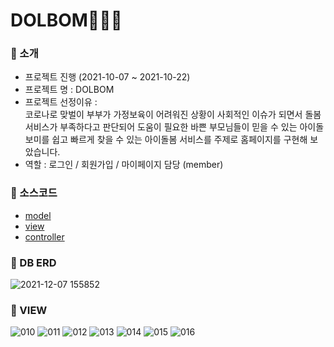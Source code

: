 # DOLBOM👩‍👧‍👦
### 📌 소개
   - 프로젝트 진행 (2021-10-07 ~ 2021-10-22)
   - 프로젝트 명 : DOLBOM
   - 프로젝트 선정이유 : <br>코로나로 맞벌이 부부가 가정보육이 어려워진 상황이 사회적인 이슈가 되면서 돌봄 서비스가 부족하다고 판단되어 도움이 필요한 바쁜 부모님들이 믿을 수 있는 아이돌보미를 쉽고 빠르게 찾을 수 있는 아이돌봄 서비스를 주제로 홈페이지를 구현해 보았습니다. 
   - 역할 : 로그인 / 회원가입 / 마이페이지 담당 (member)
　　　
   
                  
### 📌 소스코드
  * [model](https://github.com/seolbb/semi-project/tree/main/PROJECT_DOLBOM/src/com/bc/model)
  * [view](https://github.com/seolbb/semi-project/tree/main/PROJECT_DOLBOM/WebContent)
  * [controller](https://github.com/seolbb/semi-project/tree/main/PROJECT_DOLBOM/src/com/bc/model/command/member)



### 📌 DB ERD
![2021-12-07 155852](https://user-images.githubusercontent.com/92971809/144999956-97d98ec2-0b24-4382-b463-aab502e239e3.png)



### 📌 VIEW
![010](https://user-images.githubusercontent.com/92971809/144999663-29e1a79a-24cf-4f33-bf91-013c98ec5d8f.png)
![011](https://user-images.githubusercontent.com/92971809/144999668-18c3e929-fee6-4fa4-9a94-7918577bf0ad.png)
![012](https://user-images.githubusercontent.com/92971809/144999670-53e6843b-b21c-41e9-bbe5-8dae0916c0aa.png)
![013](https://user-images.githubusercontent.com/92971809/144999672-4fa8513c-3586-4162-a200-78d94e244f91.png)
![014](https://user-images.githubusercontent.com/92971809/144999674-48418ce1-0cc3-4213-a4a8-792f2a32d6ae.png)
![015](https://user-images.githubusercontent.com/92971809/144999676-f0db02be-9956-4978-ac59-0bc4300851dc.png)
![016](https://user-images.githubusercontent.com/92971809/144999680-f1649d43-15ec-41e7-abe2-3445ea24a1a2.png)

